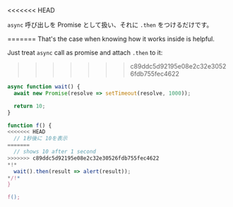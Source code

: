 
<<<<<<< HEAD

`async` 呼び出しを Promise として扱い、それに `.then` をつけるだけです。

=======
That's the case when knowing how it works inside is helpful.

Just treat `async` call as promise and attach `.then` to it:
>>>>>>> c89ddc5d92195e08e2c32e30526fdb755fec4622
```js run
async function wait() {
  await new Promise(resolve => setTimeout(resolve, 1000));

  return 10;
}

function f() {
<<<<<<< HEAD
  // 1秒後に 10を表示
=======
  // shows 10 after 1 second
>>>>>>> c89ddc5d92195e08e2c32e30526fdb755fec4622
*!*
  wait().then(result => alert(result));
*/!*
}

f();
```
